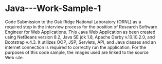 # Java---Work-Sample-1
Code Submission to the Oak Ridge National Laboratory (ORNL) as a required step in the interview process for the position of 
Research Software Engineer for Web Applications. This Java Web Application as been created using NetBeans version 8.2, 
Java SE jdk 1.8, Apache Derby v.10.10.2.0, and Bootstrap v.4.3. It utilizes OOP, JSP, Servlets, API, and Java classes and an internet connection is required to correctly run the application. For the purposes of this code sample, the images used are linked to the source Web site. 
